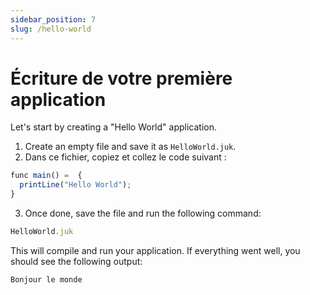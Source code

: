 ```yaml
---
sidebar_position: 7
slug: /hello-world
---
```


# Écriture de votre première application

Let's start by creating a "Hello World" application.

1. Create an empty file and save it as `HelloWorld.juk`.
2. Dans ce fichier, copiez et collez le code suivant :

```jsx
func main() =  {
  printLine("Hello World");
}
```

3. Once done, save the file and run the following command:
```jsx
HelloWorld.juk
```

This will compile and run your application. If everything went well, you should see the following output:

```jsx
Bonjour le monde
```